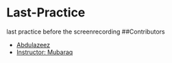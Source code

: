 # Last-Practice
last practice before the screenrecording
##Contributors
- [Abdulazeez](mailto:delazeez221@gmail.com)
- [Instructor: Mubaraq](https://github.com/mubarraqqq)
  
